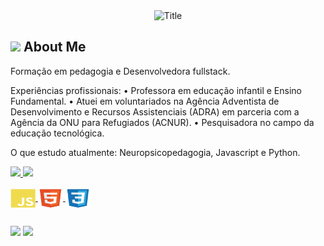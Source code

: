 <div align="center">
  <img src="[![Typing SVG](https://readme-typing-svg.herokuapp.com?font=Edu+QLD+Beginner&size=50&duration=6000&color=F76E8E&background=FF863F00&lines=Heyyy!+Eu+sou+Ana+Clavia+%3A);Bem-vindo+ao+meu+perfil!)](https://git.io/typing-svg)" alt="Title"></img>
</div>

## <img src="https://raw.githubusercontent.com/nixin72/nixin72/master/wave.gif" width="50px"></img> About Me

<div>
  <p> 
    Formação em pedagogia e Desenvolvedora fullstack.
  </p> 
  <p>
      Experiências profissionais: 
•	Professora em educação infantil e Ensino Fundamental.
•	Atuei em voluntariados na Agência Adventista de Desenvolvimento e Recursos Assistenciais (ADRA) em parceria com a Agência da ONU para Refugiados (ACNUR).
•	Pesquisadora no campo da educação tecnológica.
  </p>
  <p>
    O que estudo atualmente: Neuropsicopedagogia, Javascript e Python.
  </p>

<div align="center d-fluid">
  <a href="https://github.com/AnaClavia">
  <img height="180em" src="https://github-readme-stats.vercel.app/api?username=AnaClavia&show_icons=true&theme=radical&include_all_commits=true&count_private=true"/>
  <img height="180em" src="https://github-readme-stats.vercel.app/api/top-langs/?username=AnaClavia&layout=compact&langs_count=7&theme=radical"/>
</div>
<div style="display: inline_block"><br>
  <img align="center" alt="Ana-Js" height="30" width="40" src="https://raw.githubusercontent.com/devicons/devicon/master/icons/javascript/javascript-plain.svg">
  <img align="center" alt="Ana-HTML" height="30" width="40" src="https://raw.githubusercontent.com/devicons/devicon/master/icons/html5/html5-original.svg">
  <img align="center" alt="Ana-CSS" height="30" width="40" src="https://raw.githubusercontent.com/devicons/devicon/master/icons/css3/css3-original.svg">
</div>
  
  ##
 
<div>
  <a href = "mailto:ana.clavia.oliveira@gmail.com"><img src="https://img.shields.io/badge/-Gmail-%23333?style=for-the-badge&logo=gmail&logoColor=white" target="_blank"></a>
  <a href="https://www.linkedin.com/in/ana-clavia-oliveira-45102a177/" target="_blank"><img src="https://img.shields.io/badge/-LinkedIn-%230077B5?style=for-the-badge&logo=linkedin&logoColor=white" target="_blank"></a> 
</div>
